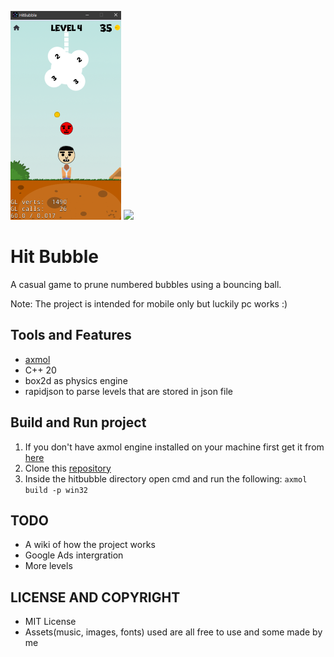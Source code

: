![image](https://github.com/johnspeny/hitbubble/blob/main/Content/Screenshot.png)
![](https://github.com/johnspeny/hitbubble/blob/main/Media_240604_234957.gif)

# Hit Bubble
A casual game to prune numbered bubbles using a bouncing ball.

Note: The project is intended for mobile only but luckily pc works :)

## Tools and Features
* [axmol](https://github.com/johnspeny/hitbubble.git)
* C++ 20
* box2d as physics engine
* rapidjson to parse levels that are stored in json file


## Build and Run project
1. If you don't have axmol engine installed on your machine first get it from [here](https://github.com/axmolengine/axmol/blob/dev/docs/DevSetup.md)
2. Clone this [repository](https://github.com/johnspeny/hitbubble.git)
3. Inside the hitbubble directory open cmd and run the following: `axmol build -p win32`

## TODO
- A wiki of how the project works
- Google Ads intergration
- More levels
 
## LICENSE AND COPYRIGHT
- MIT License
- Assets(music, images, fonts) used are all free to use and some made by me
 

